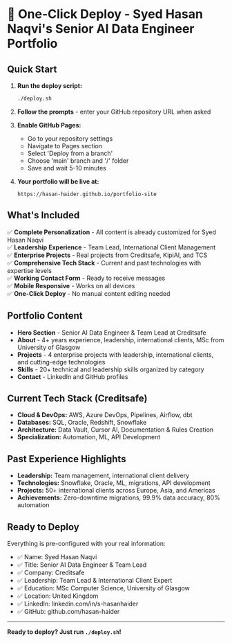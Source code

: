 # 🚀 One-Click Deploy - Syed Hasan Naqvi's Senior AI Data Engineer Portfolio

## Quick Start

1. **Run the deploy script:**
   ```bash
   ./deploy.sh
   ```

2. **Follow the prompts** - enter your GitHub repository URL when asked

3. **Enable GitHub Pages:**
   - Go to your repository settings
   - Navigate to Pages section
   - Select 'Deploy from a branch'
   - Choose 'main' branch and '/' folder
   - Save and wait 5-10 minutes

4. **Your portfolio will be live at:**
   ```
   https://hasan-haider.github.io/portfolio-site
   ```

## What's Included

✅ **Complete Personalization** - All content is already customized for Syed Hasan Naqvi  
✅ **Leadership Experience** - Team Lead, International Client Management  
✅ **Enterprise Projects** - Real projects from Creditsafe, KipiAl, and TCS  
✅ **Comprehensive Tech Stack** - Current and past technologies with expertise levels  
✅ **Working Contact Form** - Ready to receive messages  
✅ **Mobile Responsive** - Works on all devices  
✅ **One-Click Deploy** - No manual content editing needed  

## Portfolio Content

- **Hero Section** - Senior AI Data Engineer & Team Lead at Creditsafe
- **About** - 4+ years experience, leadership, international clients, MSc from University of Glasgow
- **Projects** - 4 enterprise projects with leadership, international clients, and cutting-edge technologies
- **Skills** - 20+ technical and leadership skills organized by category
- **Contact** - LinkedIn and GitHub profiles

## Current Tech Stack (Creditsafe)

- **Cloud & DevOps:** AWS, Azure DevOps, Pipelines, Airflow, dbt
- **Databases:** SQL, Oracle, Redshift, Snowflake
- **Architecture:** Data Vault, Cursor AI, Documentation & Rules Creation
- **Specialization:** Automation, ML, API Development

## Past Experience Highlights

- **Leadership:** Team management, international client delivery
- **Technologies:** Snowflake, Oracle, ML, migrations, API development
- **Projects:** 50+ international clients across Europe, Asia, and Americas
- **Achievements:** Zero-downtime migrations, 99.9% data accuracy, 80% automation

## Ready to Deploy

Everything is pre-configured with your real information:
- ✅ Name: Syed Hasan Naqvi
- ✅ Title: Senior AI Data Engineer & Team Lead
- ✅ Company: Creditsafe
- ✅ Leadership: Team Lead & International Client Expert
- ✅ Education: MSc Computer Science, University of Glasgow
- ✅ Location: United Kingdom
- ✅ LinkedIn: linkedin.com/in/s-hasanhaider
- ✅ GitHub: github.com/hasan-haider

---

**Ready to deploy? Just run `./deploy.sh`!**

